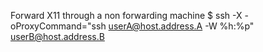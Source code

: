 Forward X11 through a non forwarding machine
$ ssh -X -oProxyCommand="ssh userA@host.address.A -W %h:%p" userB@host.address.B